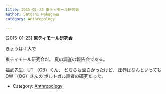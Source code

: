 ```yaml
---
title: 2015-01-23 東ティモール研究会
author: Satoshi Nakagawa
category: Anthropology

---
```


[2015-01-23] **東ティモール研究会** 

 きょうはＪ大で

東ティモール研究会だ。
夏の調査の報告会である。

 福武先生、UT （OB）くん、
どちらも面白かったけど、
圧巻はなんといってもOW （OG）さんの
ポルトガル話者の研究だった。

- Category: [Anthropology](https://merapano.github.io/categories.html#Anthropology)


